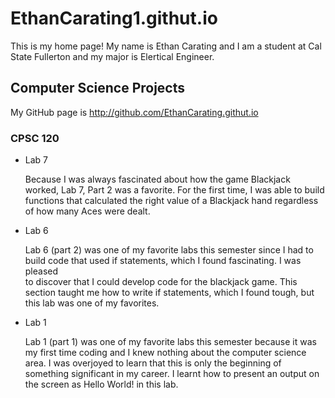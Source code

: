 # EthanCarating1.githut.io

 This is my home page! My name is Ethan Carating and I am a student at Cal State Fullerton and my major is Elertical Engineer.

 ## Computer Science Projects

 My GitHub page is http://github.com/EthanCarating.githut.io

 ### CPSC 120

 * Lab 7

     Because I was always fascinated about how the game Blackjack worked, 
     Lab 7, Part 2 was a favorite. For the first time, I was able to build 
     functions that calculated the right value of a Blackjack hand regardless 
     of how many Aces were dealt.

 * Lab 6

     Lab 6 (part 2) was one of my favorite labs this semester since I had to  
     build code that used if statements, which I found fascinating. I was pleased   
     to discover that I could develop code for the blackjack game. This section taught 
     me how to write if statements, which I found tough, but this lab was one of my favorites.

 * Lab 1

     Lab 1 (part 1) was one of my favorite labs this semester because it was my first time coding 
     and I knew nothing about the computer science area. I was overjoyed to learn that this is only 
     the beginning of something significant in my career. I learnt how to present an output on the 
     screen as Hello World! in this lab.
